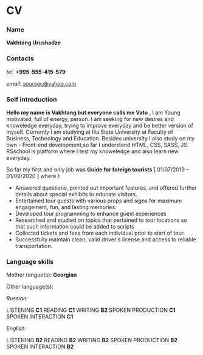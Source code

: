 # CV

### Name

**Vakhtang Urushadze**

### Contacts

_tel_: **+995-555-415-579**

_email_: <soursec@yahoo.com>

### Self introduction

**Hello my name is Vakhtang but everyone calls me Vato** , I am Young motivated, full of energy, person. I am seeking for new desires and knoweledge everyday, trying to improve everyday and be better version of myself. Currently I am studying at Ilia State University at Faculty of Business, Technology and Education. Besides university I also study on my own - Front-end development,so far I understand HTML, CSS, SASS, JS. RSschool is platform where I test my knoweledge and also learn new everyday.

So far my first and only job was **Guide for foreign tourists** [ 01/07/2019 – 01/09/2020 ] where I:

- Answered questions, pointed out important features, and offered further details about special exhibits to
  educate visitors.
- Entertained tour guests with various props and signs for maximum engagement, fun, and lasting
  memories.
- Developed tour programming to enhance guest experiences
- Researched and studied on topics that pertained to tour locations so that such information could be added
  to scripts
- Collected tickets and fees from each individual prior to start of tour.
- Successfully maintain clean, valid driver's license and access to reliable transportation.

### Language skills

Mother tongue(s): **Georgian**

Other language(s):

_Russian:_

LISTENING **C1**
READING **C1**
WRITING **B2**
SPOKEN PRODUCTION **C1**
SPOKEN INTERACTION **C1**

_English:_

LISTENING **B2**
READING **B2**
WRITING **B2**
SPOKEN PRODUCTION **B2**
SPOKEN INTERACTION **B2**
